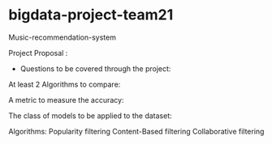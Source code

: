 # bigdata-project-team21
Music-recommendation-system

Project Proposal :
 - Questions to be covered through the project: 

At least 2 Algorithms to compare: 

A metric to measure the accuracy: 

The class of models to be applied to the dataset:






Algorithms:
  Popularity filtering
  Content-Based filtering
  Collaborative filtering

